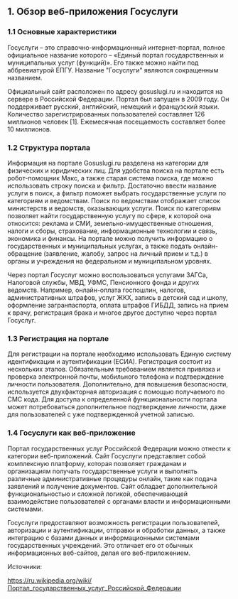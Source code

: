 ## 1. Обзор веб-приложения Госуслуги

### 1.1 Основные характеристики

Госуслуги – это справочно-информационный интернет-портал, полное официальное название которого – «Единый портал государственных и муниципальных услуг (функций)». Его также можно найти под аббревиатурой ЕПГУ. Название "Госуслуги" являются сокращенным названием.

Официальный сайт расположен по адресу gosuslugi.ru и находится на сервере в Российской Федерации. Портал был запущен в 2009 году. 
Он поддерживает русский, английский, немецкий и французский языки. 
Количество зарегистрированных пользователей составляет 126 миллионов человек [1]. Ежемесячная посещаемость составляет более 10 миллионов.

### 1.2 Структура портала

Информация на портале Gosuslugi.ru разделена на категории для физических и юридических лиц.
Для удобства поиска на портале есть робот-помощник Макс, а также старая система поиска, где можно использовать строку поиска и фильтр. Достаточно ввести название услуги в поиск, а фильтр поможет выбрать государственные услуги по категориям и ведомствам.
Поиск по ведомствам отображает список министерств и ведомств, оказывающих услуги.
Поиск по категориям позволяет найти государственную услугу по сфере, к которой она относится: реклама и СМИ, земельно-имущественные отношения, налоги и сборы, страхование, информационные технологии и связь, экономика и финансы.
На портале можно получить информацию о государственных и муниципальных услугах, а также подать онлайн-обращение (заявление, жалобу, запрос на личный прием и т.д.) в органы и учреждения на федеральном и муниципальном уровнях.

Через портал Госуслуг можно воспользоваться услугами ЗАГСа, Налоговой службы, МВД, УФМС, Пенсионного фонда и других ведомств. Например, онлайн-оплата госпошлин, налогов, административных штрафов, услуг ЖКХ, запись в детский сад и школу, оформление загранпаспорта, оплата штрафов ГИБДД, запись на прием к врачу, регистрация брака и многое другое доступно через портал Госуслуг. 

### 1.3 Регистрация на портале

Для регистрации на портале необходимо использовать Единую систему идентификации и аутентификации (ЕСИА). Регистрация состоит из нескольких этапов. Обязательным требованием является привязка и проверка электронной почты, мобильного телефона и подтверждение личности пользователя. Дополнительно, для повышения безопасности, используется двухфакторная авторизация с помощью получаемого по СМС кода.
Для доступа к определенной функциональности портала может потребоваться дополнительное подтверждение личности, даже для пользователей с уже подтвержденной учетной записью.

### 1.4 Госуслуги как веб-приложение

Портал государственных услуг Российской Федерации можно отнести к категории веб-приложений. 
Сайт Госуслуги представляет собой комплексную платформу, которая позволяет гражданам и организациям получать государственные услуги и выполнять различные административные процедуры онлайн, такие как подача заявлений и получение документов. Сайт обладает дополнительной функциональностью и сложной логикой, обеспечивающей взаимодействие пользователей с органами власти и информационными системами.

Госуслуги предоставляют возможность регистрации пользователей, авторизации и аутентификации, отправки и обработки данных, а также интеграцию с базами данных и информационными системами государственных учреждений. Это отличает его от обычных информационных веб-сайтов, делая его веб-приложением.

Источники:

https://ru.wikipedia.org/wiki/Портал_государственных_услуг_Российской_Федерации 
 


